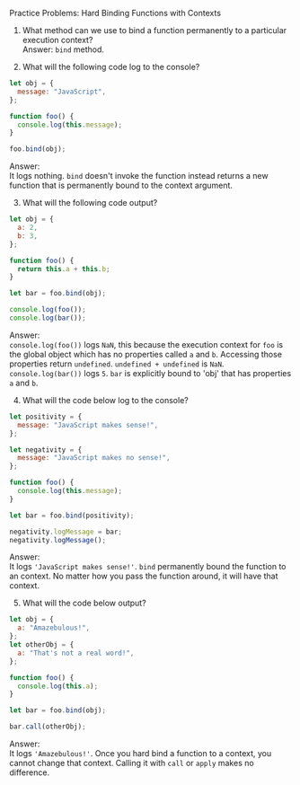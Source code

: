 Practice Problems: Hard Binding Functions with Contexts

1. What method can we use to bind a function permanently to a particular execution context?  
   Answer: `bind` method.

2. What will the following code log to the console?

```javascript
let obj = {
  message: "JavaScript",
};

function foo() {
  console.log(this.message);
}

foo.bind(obj);
```

Answer:  
It logs nothing. `bind` doesn't invoke the function instead returns a new function that is permanently bound to the context argument.

3. What will the following code output?

```javascript
let obj = {
  a: 2,
  b: 3,
};

function foo() {
  return this.a + this.b;
}

let bar = foo.bind(obj);

console.log(foo());
console.log(bar());
```

Answer:  
`console.log(foo())` logs `NaN`, this because the execution context for `foo` is the global object which has no properties called `a` and `b`. Accessing those properties return `undefined`. `undefined + undefined` is `NaN`.
`console.log(bar())` logs `5`. `bar` is explicitly bound to 'obj' that has properties `a` and `b`.

4. What will the code below log to the console?

```javascript
let positivity = {
  message: "JavaScript makes sense!",
};

let negativity = {
  message: "JavaScript makes no sense!",
};

function foo() {
  console.log(this.message);
}

let bar = foo.bind(positivity);

negativity.logMessage = bar;
negativity.logMessage();
```

Answer:  
It logs `'JavaScript makes sense!'`. `bind` permanently bound the function to an context. No matter how you pass the function around, it will have that context.

5. What will the code below output?

```javascript
let obj = {
  a: "Amazebulous!",
};
let otherObj = {
  a: "That's not a real word!",
};

function foo() {
  console.log(this.a);
}

let bar = foo.bind(obj);

bar.call(otherObj);
```

Answer:  
It logs `'Amazebulous!'`. Once you hard bind a function to a context, you cannot change that context. Calling it with `call` or `apply` makes no difference.

